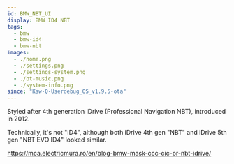 ```yaml
---
id: BMW_NBT_UI
display: BMW ID4 NBT
tags:
  - bmw
  - bmw-id4
  - bmw-nbt
images:
  - ./home.png
  - ./settings.png
  - ./settings-system.png
  - ./bt-music.png
  - ./system-info.png
since: "Ksw-Q-Userdebug_OS_v1.9.5-ota"
---
```

Styled after 4th generation iDrive (Professional Navigation NBT), introduced in 2012.

Technically, it's not "ID4", although both iDrive 4th gen "NBT" and iDrive 5th gen "NBT EVO ID4" looked similar.

https://mca.electricmura.ro/en/blog-bmw-mask-ccc-cic-or-nbt-idrive/
